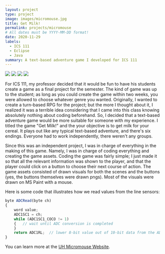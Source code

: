 ```yaml
---
layout: project
type: project
image: images/micromouse.jpg
title: Get Milk!
permalink: projects/micromouse
# All dates must be YYYY-MM-DD format!
date: 2020-11-29
labels:
  - ICS 111
  - Eclipse
  - Java
summary: A text-based adventure game I developed for ICS 111
---
```


<div class="ui small rounded images">
  <img class="ui image" src="../images/micromouse-robot.png">
  <img class="ui image" src="../images/micromouse-robot-2.jpg">
  <img class="ui image" src="../images/micromouse.jpg">
  <img class="ui image" src="../images/micromouse-circuit.png">
</div>

For ICS 111, my professor decided that it would be fun to have his students create a game as a final project for the semester. The kind of game was up to the student; as long as you could create the game within two weeks, you were allowed to choose whatever genre you wanted. Originally, I wanted to create a turn-based RPG for the project; but the more I thought about it, I realized it was a terrible idea considering that I came into this class knowing absolutely nothing about coding beforehand. So, I decided that a text-based adventure game would be more suitable for someone with my experience. I titled the game "Get Milk!" and the your objective is to get milk for your cereal. It plays out like any typical text-based adventure, and there's six endings. Everyone had to work independently, there weren't any groups.

Since this was an independent project, I was in charge of everything in the making of this game. Namely, I was in charge of coding everything and creating the game assets. Coding the game was fairly simple; I just made it so that all the relevant information was shown to the player, and that the player could click on a button to choose their next course of action. The game assets consisted of drawn visuals for both the scenes and the buttons (yes, the buttons themselves were drawn pngs). Most of the visuals were drawn on MS Paint with a mouse.

Here is some code that illustrates how we read values from the line sensors:

```js
byte ADCRead(byte ch)
{
    word value;
    ADC1SC1 = ch;
    while (ADC1SC1_COCO != 1)
    {   // wait until ADC conversion is completed   
    }
    return ADC1RL;  // lower 8-bit value out of 10-bit data from the ADC
}
```

You can learn more at the [UH Micromouse Website](http://www-ee.eng.hawaii.edu/~mmouse/about.html).



